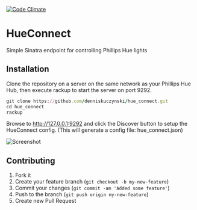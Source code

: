 [![Code Climate](https://codeclimate.com/badge.png)](https://codeclimate.com/github/denniskuczynski/hue_connect)

# HueConnect

Simple Sinatra endpoint for controlling Phillips Hue lights

## Installation

Clone the repository on a server on the same network as your Phillips Hue Hub, then execute rackup to start the server on port 9292.
``` ruby
git clone https://github.com/denniskuczynski/hue_connect.git
cd hue_connect
rackup
```

Browse to http://127.0.0.1:9292 and click the Discover button to setup the HueConnect config.
(This will generate a config file: hue_connect.json)

![Screenshot](http://s13.postimage.org/6m2v6ow6v/Hue_Connect_0_0_2_140542.png)

## Contributing

1. Fork it
2. Create your feature branch (`git checkout -b my-new-feature`)
3. Commit your changes (`git commit -am 'Added some feature'`)
4. Push to the branch (`git push origin my-new-feature`)
5. Create new Pull Request

